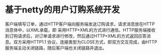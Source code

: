 # 基于netty的用户订购系统开发

客户端填写订单，通过HTTP客户端向服务端发送订购请求，请求消息放在HTTP消息体中，以XML承载，即
采用HTTP+XML的方式进行通信。HTTP服务端接收到订购请求后，对订单请求进行修改，然后通过HTTP+XML的方式返回应答消息。双方采用HTTP1.1 协议，连接类型为CLOSE方式，即双方交互完成，由HTTP服务端主动关闭链路，随后客户端也关闭链路并退出。

